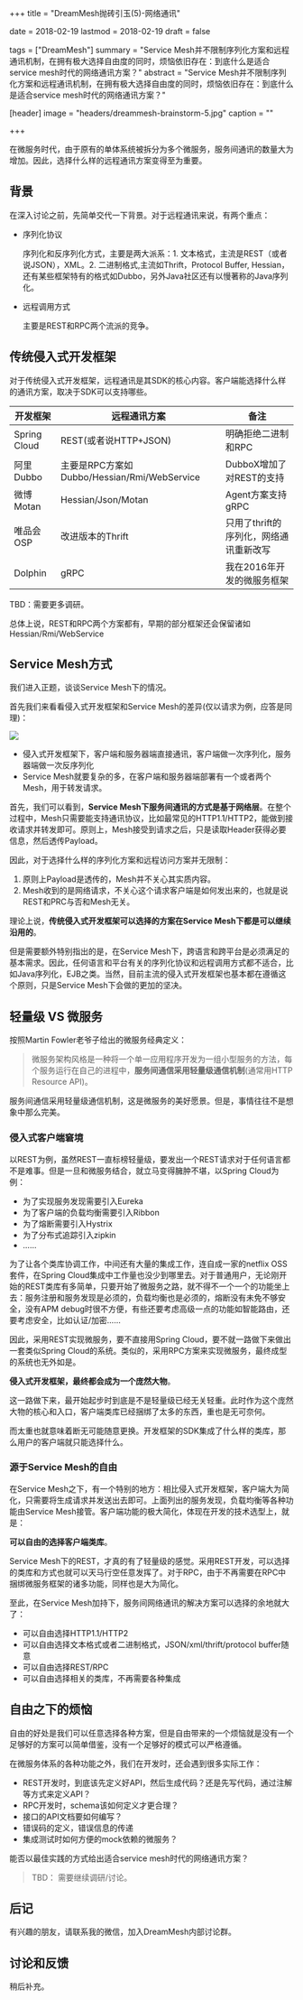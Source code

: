+++
title = "DreamMesh抛砖引玉(5)-网络通讯"

date = 2018-02-19
lastmod = 2018-02-19
draft = false

tags = ["DreamMesh"]
summary = "Service Mesh并不限制序列化方案和远程通讯机制，在拥有极大选择自由度的同时，烦恼依旧存在：到底什么是适合service mesh时代的网络通讯方案？"
abstract = "Service Mesh并不限制序列化方案和远程通讯机制，在拥有极大选择自由度的同时，烦恼依旧存在：到底什么是适合service mesh时代的网络通讯方案？"

[header]
image = "headers/dreammesh-brainstorm-5.jpg"
caption = ""

+++

在微服务时代，由于原有的单体系统被拆分为多个微服务，服务间通讯的数量大为增加。因此，选择什么样的远程通讯方案变得至为重要。

## 背景

在深入讨论之前，先简单交代一下背景。对于远程通讯来说，有两个重点：

* 序列化协议

	序列化和反序列化方式，主要是两大派系：1. 文本格式，主流是REST（或者说JSON），XML。2. 二进制格式,主流如Thrift，Protocol Buffer, Hessian，还有某些框架特有的格式如Dubbo，另外Java社区还有以慢著称的Java序列化。

* 远程调用方式

	主要是REST和RPC两个流派的竞争。

## 传统侵入式开发框架

对于传统侵入式开发框架，远程通讯是其SDK的核心内容。客户端能选择什么样的通讯方案，取决于SDK可以支持哪些。

| 开发框架 | 远程通讯方案 | 备注 |
|--------|--------|--------|
|   Spring Cloud     |   REST(或者说HTTP+JSON)     | 明确拒绝二进制和RPC |
|   阿里Dubbo     |   主要是RPC方案如Dubbo/Hessian/Rmi/WebService| DubboX增加了对REST的支持 |
|   微博Motan     |   Hessian/Json/Motan | Agent方案支持gRPC |
|   唯品会OSP     |   改进版本的Thrift | 只用了thrift的序列化，网络通讯重新改写 |
|   Dolphin     |   gRPC| 我在2016年开发的微服务框架 |

TBD：需要更多调研。

总体上说，REST和RPC两个方案都有，早期的部分框架还会保留诸如Hessian/Rmi/WebService

## Service Mesh方式

我们进入正题，谈谈Service Mesh下的情况。

首先我们来看看侵入式开发框架和Service Mesh的差异(仅以请求为例，应答是同理)：

![](images/conmunicate.png)

- 侵入式开发框架下，客户端和服务器端直接通讯，客户端做一次序列化，服务器端做一次反序列化
- Service Mesh就要复杂的多，在客户端和服务器端部署有一个或者两个Mesh，用于转发请求。

首先，我们可以看到，**Service Mesh下服务间通讯的方式是基于网络层**。在整个过程中，Mesh只需要能支持通讯协议，比如最常见的HTTP1.1/HTTP2，能做到接收请求并转发即可。原则上，Mesh接受到请求之后，只是读取Header获得必要信息，然后透传Payload。

因此，对于选择什么样的序列化方案和远程访问方案并无限制：

1. 原则上Payload是透传的，Mesh并不关心其实质内容。
2. Mesh收到的是网络请求，不关心这个请求客户端是如何发出来的，也就是说REST和PRC与否和Mesh无关。

理论上说，**传统侵入式开发框架可以选择的方案在Service Mesh下都是可以继续沿用的**。

但是需要额外特别指出的是，在Service Mesh下，跨语言和跨平台是必须满足的基本需求。因此，任何语言和平台有关的序列化协议和远程调用方式都不适合，比如Java序列化，EJB之类。当然，目前主流的侵入式开发框架也基本都在遵循这个原则，只是Service Mesh下会做的更加的坚决。

## 轻量级 VS 微服务

按照Martin Fowler老爷子给出的微服务经典定义：

> 微服务架构风格是一种将一个单一应用程序开发为一组小型服务的方法，每个服务运行在自己的进程中，**服务间通信采用轻量级通信机制**(通常用HTTP Resource API)。

服务间通信采用轻量级通信机制，这是微服务的美好愿景。但是，事情往往不是想象中那么完美。

### 侵入式客户端窘境

以REST为例，虽然REST一直标榜轻量级，要发出一个REST请求对于任何语言都不是难事。但是一旦和微服务结合，就立马变得臃肿不堪，以Spring Cloud为例：

- 为了实现服务发现需要引入Eureka
- 为了客户端的负载均衡需要引入Ribbon
- 为了熔断需要引入Hystrix
- 为了分布式追踪引入zipkin
- ......

为了让各个类库协调工作，中间还有大量的集成工作，连自成一家的netflix OSS套件，在Spring Cloud集成中工作量也没少到哪里去。对于普通用户，无论刚开始的REST类库有多简单，只要开始了微服务之路，就不得不一个一个的功能坐上去：服务注册和服务发现是必须的，负载均衡也是必须的，熔断没有未免不够安全，没有APM debug时很不方便，有些还要考虑高级一点的功能如智能路由，还要考虑安全，比如认证/加密......

因此，采用REST实现微服务，要不直接用Spring Cloud，要不就一路做下来做出一套类似Spring Cloud的系统。类似的，采用RPC方案来实现微服务，最终成型的系统也无外如是。

**侵入式开发框架，最终都会成为一个庞然大物**。

这一路做下来，最开始起步时到底是不是轻量级已经无关轻重。此时作为这个庞然大物的核心和入口，客户端类库已经捆绑了太多的东西，重也是无可奈何。

而太重也就意味着断无可能随意更换。开发框架的SDK集成了什么样的类库，那么用户的客户端就只能选择什么。

### 源于Service Mesh的自由

在Service Mesh之下，有一个特别的地方：相比侵入式开发框架，客户端大为简化，只需要将生成请求并发送出去即可。上面列出的服务发现，负载均衡等各种功能由Service Mesh接管。客户端功能的极大简化，体现在开发的技术选型上，就是：

**可以自由的选择客户端类库**。

Service Mesh下的REST，才真的有了轻量级的感觉。采用REST开发，可以选择的类库和方式也就可以天马行空任意发挥了。对于RPC，由于不再需要在RPC中捆绑微服务框架的诸多功能，同样也是大为简化。

至此，在Service Mesh加持下，服务间网络通讯的解决方案可以选择的余地就大了：

- 可以自由选择HTTP1.1/HTTP2
- 可以自由选择文本格式或者二进制格式，JSON/xml/thrift/protocol buffer随意
- 可以自由选择REST/RPC
- 可以自由选择相关的类库，不再需要各种集成

## 自由之下的烦恼

自由的好处是我们可以任意选择各种方案，但是自由带来的一个烦恼就是没有一个足够好的方案可以简单借鉴，没有一个足够好的模式可以严格遵循。

在微服务体系的各种功能之外，我们在开发时，还会遇到很多实际工作：

- REST开发时，到底该先定义好API，然后生成代码？还是先写代码，通过注解等方式来定义API？
- RPC开发时，schema该如何定义才更合理？
- 接口的API文档要如何编写？
- 错误码的定义，错误信息的传递
- 集成测试时如何方便的mock依赖的微服务？

能否以最佳实践的方式给出适合service mesh时代的网络通讯方案？

> TBD： 需要继续调研/讨论。

## 后记

有兴趣的朋友，请联系我的微信，加入DreamMesh内部讨论群。

## 讨论和反馈

稍后补充。
